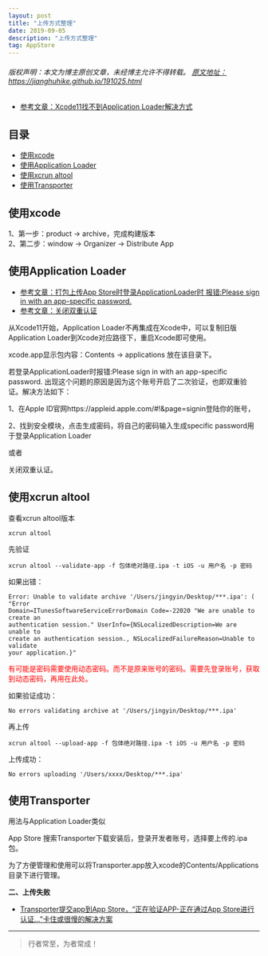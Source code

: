 ```yaml
---
layout: post
title: "上传方式整理"
date: 2019-09-05
description: "上传方式整理"
tag: AppStore
---
```



<h6>
  版权声明：本文为博主原创文章，未经博主允许不得转载。
  <a target="_blank" href="https://jianghuhike.github.io/191025.html">
  原文地址：https://jianghuhike.github.io/191025.html 
  </a>
</h6>

- [参考文章：Xcode11找不到Application Loader解决方式](https://www.jianshu.com/p/031cec0feb1a)


## 目录
- [使用xcode](#content1)  
- [使用Application Loader](#content2)  
- [使用xcrun altool](#content3)  
- [使用Transporter](#content4)  



<!-- ************************************************ -->
## <a id="content1"></a>使用xcode

1、第一步：product -> archive，完成构建版本     
2、第二步：window -> Organizer -> Distribute App


<!-- ************************************************ -->
## <a id="content2"></a>使用Application Loader

- [参考文章：打包上传App Store时登录ApplicationLoader时 报错:Please sign in with an app-specific password.](https://www.jianshu.com/p/e8b619f72e11)
- [参考文章：关闭双重认证](https://jingyan.baidu.com/article/00a07f382ff7d282d128dc6b.html)


从Xcode11开始，Application Loader不再集成在Xcode中，可以复制旧版Application Loader到Xcode对应路径下，重启Xcode即可使用。

xcode.app显示包内容：Contents -> applications 放在该目录下。

若登录ApplicationLoader时报错:Please sign in with an app-specific password.
出现这个问题的原因是因为这个账号开启了二次验证，也即双重验证。解决方法如下：

1、在Apple ID官网https://appleid.apple.com/#!&page=signin登陆你的账号，

2、找到安全模块，点击生成密码，将自己的密码输入生成specific password用于登录Application Loader

或者

关闭双重认证。


<!-- ************************************************ -->
## <a id="content3"></a>使用xcrun altool

查看xcrun altool版本
```
xcrun altool
```

先验证
```
xcrun altool --validate-app -f 包体绝对路径.ipa -t iOS -u 用户名 -p 密码
```

如果出错：
```
Error: Unable to validate archive '/Users/jingyin/Desktop/***.ipa': ( "Error 
Domain=ITunesSoftwareServiceErrorDomain Code=-22020 "We are unable to create an
authentication session." UserInfo={NSLocalizedDescription=We are unable to 
create an authentication session., NSLocalizedFailureReason=Unable to validate
your application.}"
```
<span style="color:red">有可能是密码需要使用动态密码。而不是原来账号的密码。需要先登录账号，获取到动态密码，再用在此处。</span>

如果验证成功：
```
No errors validating archive at '/Users/jingyin/Desktop/***.ipa'
```


再上传
```
xcrun altool --upload-app -f 包体绝对路径.ipa -t iOS -u 用户名 -p 密码
```

上传成功：
```
No errors uploading '/Users/xxxx/Desktop/***.ipa'
```


<!-- ************************************************ -->
## <a id="content4"></a>使用Transporter

用法与Application Loader类似

App Store 搜索Transporter下载安装后，登录开发者账号，选择要上传的.ipa包。

为了方便管理和使用可以将Transporter.app放入xcode的Contents/Applications目录下进行管理。


**二、上传失败**


- [Transporter提交app到App Store，“正在验证APP-正在通过App Store进行认证...”卡住或很慢的解决方案](https://blog.csdn.net/jie_rookie/article/details/108234427)


----------
>  行者常至，为者常成！


